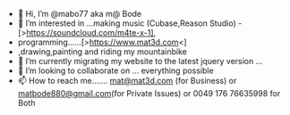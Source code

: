 - 👋 Hi, I’m @mabo77 aka m@ Bode
- 👀 I’m interested in ...making music (Cubase,Reason Studio) 
-[>https://soundcloud.com/m4te-x-1],
- programming......[>https://www.mat3d.com<]
- ,drawing,painting and riding my mountainbike
- 🌱 I’m currently migrating my website to the latest jquery version ...
- 💞️ I’m looking to collaborate on ... everything possible
- 📫 How to reach me.......       mat@mat3d.com (for Business) or matbode880@gmail.com(for Private Issues) or 0049 176 76635998 for Both

<!---
mabo77/mabo77 is a ✨ special ✨ repository because its `README.md` (this file) appears on your GitHub profile.
You can click the Preview link to take a look at your changes.
--->

